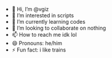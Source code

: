 - 👋 Hi, I’m @vgiz
- 👀 I’m interested in scripts
- 🌱 I’m currently learning codes
- 💞️ I’m looking to collaborate on nothing
- 📫 How to reach me idk lol
- 😄 Pronouns: he/him
- ⚡ Fun fact: i like trains

<!---
vgiz/vgiz is a ✨ special ✨ repository because its `README.md` (this file) appears on your GitHub profile.
You can click the Preview link to take a look at your changes.
--->
